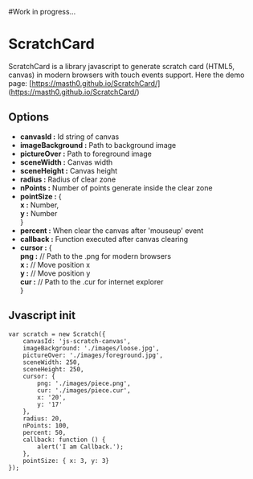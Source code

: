 #Work in progress...

# ScratchCard
ScratchCard is a library javascript to generate scratch card (HTML5, canvas)
in modern browsers with touch events support. Here the demo page: [https://masth0.github.io/ScratchCard/] (https://masth0.github.io/ScratchCard/)

## Options
- **canvasId :** Id string of canvas
- **imageBackground :** Path to background image
- **pictureOver :** Path to foreground image
- **sceneWidth :** Canvas width
- **sceneHeight :** Canvas height
- **radius :** Radius of clear zone 
- **nPoints :** Number of points generate inside the clear zone
- **pointSize :** {  
	**x :** Number,  
	**y :** Number  
	} 
- **percent :** When clear the canvas after 'mouseup' event
- **callback :** Function executed after canvas clearing
- **cursor :** {  
	        **png :** // Path to the .png for modern browsers  
	        **x :** // Move position x  
	        **y :** // Move position y  
	        **cur :** // Path to the .cur for internet explorer  
    }
    
## Jvascript init

```
var scratch = new Scratch({
	canvasId: 'js-scratch-canvas',
	imageBackground: './images/loose.jpg',
	pictureOver: './images/foreground.jpg',
	sceneWidth: 250,
	sceneHeight: 250,
	cursor: {
		png: './images/piece.png',
		cur: './images/piece.cur',
		x: '20',
		y: '17'
	},
	radius: 20,
	nPoints: 100,
	percent: 50,
	callback: function () {
		alert('I am Callback.');
	},
	pointSize: { x: 3, y: 3}
});
```
